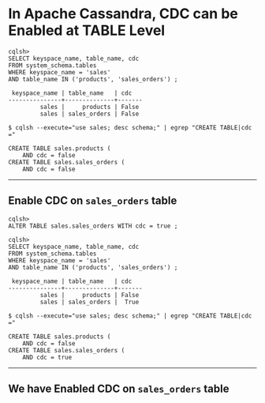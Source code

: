 # In Apache Cassandra, CDC can be Enabled at TABLE Level


```
cqlsh>
SELECT keyspace_name, table_name, cdc
FROM system_schema.tables
WHERE keyspace_name = 'sales'
AND table_name IN ('products', 'sales_orders') ;

 keyspace_name | table_name   | cdc
---------------+--------------+-------
         sales |     products | False
         sales | sales_orders | False
```



` $ cqlsh --execute="use sales; desc schema;" | egrep "CREATE TABLE|cdc =" `
```
CREATE TABLE sales.products (
    AND cdc = false
CREATE TABLE sales.sales_orders (
    AND cdc = false
```

---

## Enable CDC on ` sales_orders ` table

```
cqlsh>
ALTER TABLE sales.sales_orders WITH cdc = true ;
```


```
cqlsh>
SELECT keyspace_name, table_name, cdc
FROM system_schema.tables
WHERE keyspace_name = 'sales'
AND table_name IN ('products', 'sales_orders') ;

 keyspace_name | table_name   | cdc
---------------+--------------+-------
         sales |     products | False
         sales | sales_orders |  True
```



` $ cqlsh --execute="use sales; desc schema;" | egrep "CREATE TABLE|cdc =" `
```
CREATE TABLE sales.products (
    AND cdc = false
CREATE TABLE sales.sales_orders (
    AND cdc = true
```

---

## We have Enabled CDC on ` sales_orders ` table

